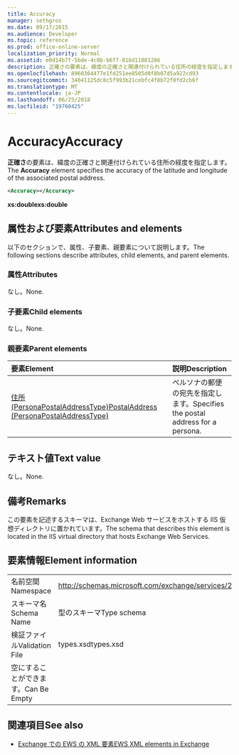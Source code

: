 ```yaml
---
title: Accuracy
manager: sethgros
ms.date: 09/17/2015
ms.audience: Developer
ms.topic: reference
ms.prod: office-online-server
localization_priority: Normal
ms.assetid: e0d14b7f-5bde-4c0b-b6f7-816d11081286
description: 正確さの要素は、緯度の正確さと関連付けられている住所の経度を指定します。
ms.openlocfilehash: 8960364477e1fd251ee8505d0f8b07d5a922cd93
ms.sourcegitcommit: 34041125dc8c5f993b21cebfc4f8b72f0fd2cb6f
ms.translationtype: MT
ms.contentlocale: ja-JP
ms.lasthandoff: 06/25/2018
ms.locfileid: "19760425"
---
```

# <a name="accuracy"></a><span data-ttu-id="35d06-103">Accuracy</span><span class="sxs-lookup"><span data-stu-id="35d06-103">Accuracy</span></span>

<span data-ttu-id="35d06-104">**正確さ**の要素は、緯度の正確さと関連付けられている住所の経度を指定します。</span><span class="sxs-lookup"><span data-stu-id="35d06-104">The **Accuracy** element specifies the accuracy of the latitude and longitude of the associated postal address.</span></span> 
  
```XML
<Accuracy></Accuracy>
```

 <span data-ttu-id="35d06-105">**xs:double**</span><span class="sxs-lookup"><span data-stu-id="35d06-105">**xs:double**</span></span>
## <a name="attributes-and-elements"></a><span data-ttu-id="35d06-106">属性および要素</span><span class="sxs-lookup"><span data-stu-id="35d06-106">Attributes and elements</span></span>

<span data-ttu-id="35d06-107">以下のセクションで、属性、子要素、親要素について説明します。</span><span class="sxs-lookup"><span data-stu-id="35d06-107">The following sections describe attributes, child elements, and parent elements.</span></span>
  
### <a name="attributes"></a><span data-ttu-id="35d06-108">属性</span><span class="sxs-lookup"><span data-stu-id="35d06-108">Attributes</span></span>

<span data-ttu-id="35d06-109">なし。</span><span class="sxs-lookup"><span data-stu-id="35d06-109">None.</span></span>
  
### <a name="child-elements"></a><span data-ttu-id="35d06-110">子要素</span><span class="sxs-lookup"><span data-stu-id="35d06-110">Child elements</span></span>

<span data-ttu-id="35d06-111">なし。</span><span class="sxs-lookup"><span data-stu-id="35d06-111">None.</span></span>
  
### <a name="parent-elements"></a><span data-ttu-id="35d06-112">親要素</span><span class="sxs-lookup"><span data-stu-id="35d06-112">Parent elements</span></span>

|<span data-ttu-id="35d06-113">**要素**</span><span class="sxs-lookup"><span data-stu-id="35d06-113">**Element**</span></span>|<span data-ttu-id="35d06-114">**説明**</span><span class="sxs-lookup"><span data-stu-id="35d06-114">**Description**</span></span>|
|:-----|:-----|
|[<span data-ttu-id="35d06-115">住所 (PersonaPostalAddressType)</span><span class="sxs-lookup"><span data-stu-id="35d06-115">PostalAddress (PersonaPostalAddressType)</span></span>](postaladdress-personapostaladdresstype.md) <br/> |<span data-ttu-id="35d06-116">ペルソナの郵便の宛先を指定します。</span><span class="sxs-lookup"><span data-stu-id="35d06-116">Specifies the postal address for a persona.</span></span>  <br/> |
   
## <a name="text-value"></a><span data-ttu-id="35d06-117">テキスト値</span><span class="sxs-lookup"><span data-stu-id="35d06-117">Text value</span></span>

<span data-ttu-id="35d06-118">なし。</span><span class="sxs-lookup"><span data-stu-id="35d06-118">None.</span></span>
  
## <a name="remarks"></a><span data-ttu-id="35d06-119">備考</span><span class="sxs-lookup"><span data-stu-id="35d06-119">Remarks</span></span>

<span data-ttu-id="35d06-120">この要素を記述するスキーマは、Exchange Web サービスをホストする IIS 仮想ディレクトリに置かれています。</span><span class="sxs-lookup"><span data-stu-id="35d06-120">The schema that describes this element is located in the IIS virtual directory that hosts Exchange Web Services.</span></span>
  
## <a name="element-information"></a><span data-ttu-id="35d06-121">要素情報</span><span class="sxs-lookup"><span data-stu-id="35d06-121">Element information</span></span>

|||
|:-----|:-----|
|<span data-ttu-id="35d06-122">名前空間</span><span class="sxs-lookup"><span data-stu-id="35d06-122">Namespace</span></span>  <br/> |http://schemas.microsoft.com/exchange/services/2006/types  <br/> |
|<span data-ttu-id="35d06-123">スキーマ名</span><span class="sxs-lookup"><span data-stu-id="35d06-123">Schema Name</span></span>  <br/> |<span data-ttu-id="35d06-124">型のスキーマ</span><span class="sxs-lookup"><span data-stu-id="35d06-124">Type schema</span></span>  <br/> |
|<span data-ttu-id="35d06-125">検証ファイル</span><span class="sxs-lookup"><span data-stu-id="35d06-125">Validation File</span></span>  <br/> |<span data-ttu-id="35d06-126">types.xsd</span><span class="sxs-lookup"><span data-stu-id="35d06-126">types.xsd</span></span>  <br/> |
|<span data-ttu-id="35d06-127">空にすることができます。</span><span class="sxs-lookup"><span data-stu-id="35d06-127">Can Be Empty</span></span>  <br/> ||
   
## <a name="see-also"></a><span data-ttu-id="35d06-128">関連項目</span><span class="sxs-lookup"><span data-stu-id="35d06-128">See also</span></span>

- [<span data-ttu-id="35d06-129">Exchange での EWS の XML 要素</span><span class="sxs-lookup"><span data-stu-id="35d06-129">EWS XML elements in Exchange</span></span>](ews-xml-elements-in-exchange.md)


